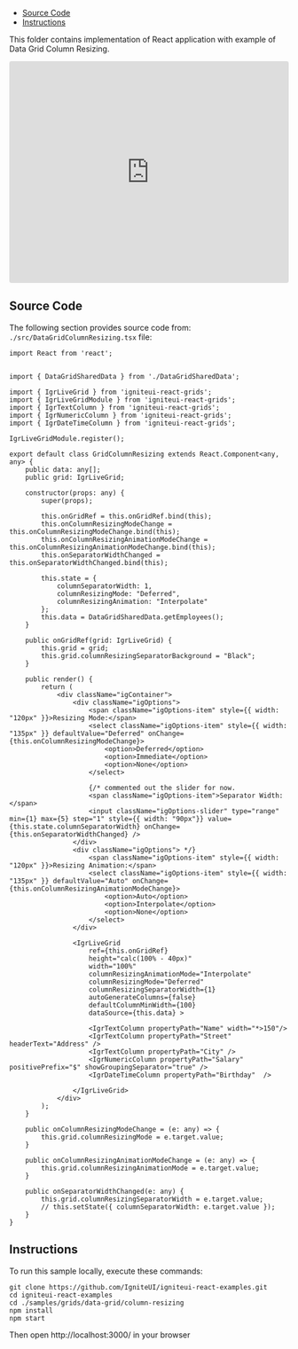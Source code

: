<!-- NOTE: do not change this file because it will be auto re-generated from template file: -->
<!-- https://github.com/IgniteUI/igniteui-react-examples/tree/master/sample-template-files/ReadMe.md -->

<!-- ## Table of Contents -->
<!-- - [Sample Preview](#Sample-Preview) -->
- [Source Code](#Source-Code)
- [Instructions](#Instructions)

This folder contains implementation of React application with example of Data Grid Column Resizing.
<!-- in the Data Grid component -->
<!-- [Data Grid](https://infragistics.com/Reactsite/components/data-grid.html) -->

<html lang="en" xmlns="http://www.w3.org/1999/xhtml">
    <body>
        <!-- <a target="_blank" href="https://codesandbox.io/s/github/IgniteUI/igniteui-react-examples/tree/master/samples/grids/data-grid/column-resizing?fontsize=14&hidenavigation=1&theme=dark&view=preview&file=/src/DataGridColumnResizing.tsx" rel="noopener noreferrer">
            <img height="40px" style="border-radius: 0.5rem" alt="Edit on CodeSandbox" src="https://static.infragistics.com/xplatform/images/sandbox/edit.png"/>
        </a> -->
        <!-- <a target="_blank"
href="https://codesandbox.io/s/github/IgniteUI/igniteui-react-examples/tree/master/samples/maps/geo-map/binding-csv-points?fontsize=14&hidenavigation=1&theme=dark&view=preview">
            <img alt="Edit Sample" src="https://codesandbox.io/static/img/play-codesandbox.svg"/>
        </a> -->
        <!-- <a target="_blank" style="margin-left: 0.5rem"
href="https://codesandbox.io/embed/github/IgniteUI/igniteui-react-examples/tree/master/samples/grids/data-grid/column-resizing?fontsize=14&hidenavigation=1&theme=dark&view=preview&file=/src/DataGridColumnResizing.tsx">
            <img height="40px" style="border-radius: 5px" alt="View on CodeSandbox" src="https://static.infragistics.com/xplatform/images/sandbox/view.png"/>
        </a> -->
        <!-- <a target="_blank"
href="https://codesandbox.io/embed/github/IgniteUI/igniteui-react-examples/tree/master/samples/maps/geo-map/binding-csv-points?fontsize=14&hidenavigation=1&theme=dark&view=preview">
            <img alt="View on CodeSandbox" src="https://static.infragistics.com/xplatform/images/sandbox/view.png"/>
        </a>
https://codesandbox.io/embed/react-treemap-overview-rtb45
https://codesandbox.io/static/img/play-codesandbox.svg
https://codesandbox.io/embed/react-treemap-overview-rtb45?view=browser -->
    </body>
</html>

<!-- ## Sample Preview -->

<iframe
  src="https://codesandbox.io/embed/github/IgniteUI/igniteui-react-examples/tree/master/samples/grids/data-grid/column-resizing?fontsize=14&hidenavigation=1&theme=dark&view=preview&file=/src/DataGridColumnResizing.tsx"
  style="width:100%; height:400px; border:0; border-radius: 4px; overflow:hidden;"
  allow="accelerometer; ambient-light-sensor; camera; encrypted-media; geolocation; gyroscope; hid; microphone; midi; payment; usb; vr"
  sandbox="allow-forms allow-modals allow-popups allow-presentation allow-same-origin allow-scripts"
></iframe>

## Source Code

The following section provides source code from:
`./src/DataGridColumnResizing.tsx` file:

```tsx
import React from 'react';


import { DataGridSharedData } from './DataGridSharedData';

import { IgrLiveGrid } from 'igniteui-react-grids';
import { IgrLiveGridModule } from 'igniteui-react-grids';
import { IgrTextColumn } from 'igniteui-react-grids';
import { IgrNumericColumn } from 'igniteui-react-grids';
import { IgrDateTimeColumn } from 'igniteui-react-grids';

IgrLiveGridModule.register();

export default class GridColumnResizing extends React.Component<any, any> {
    public data: any[];
    public grid: IgrLiveGrid;

    constructor(props: any) {
        super(props);

        this.onGridRef = this.onGridRef.bind(this);
        this.onColumnResizingModeChange = this.onColumnResizingModeChange.bind(this);
        this.onColumnResizingAnimationModeChange = this.onColumnResizingAnimationModeChange.bind(this);
        this.onSeparatorWidthChanged = this.onSeparatorWidthChanged.bind(this);

        this.state = {
            columnSeparatorWidth: 1,
            columnResizingMode: "Deferred",
            columnResizingAnimation: "Interpolate"
        };
        this.data = DataGridSharedData.getEmployees();
    }

    public onGridRef(grid: IgrLiveGrid) {
        this.grid = grid;
        this.grid.columnResizingSeparatorBackground = "Black";
    }

    public render() {
        return (
            <div className="igContainer">
                <div className="igOptions">
                    <span className="igOptions-item" style={{ width: "120px" }}>Resizing Mode:</span>
                    <select className="igOptions-item" style={{ width: "135px" }} defaultValue="Deferred" onChange={this.onColumnResizingModeChange}>
                        <option>Deferred</option>
                        <option>Immediate</option>
                        <option>None</option>
                    </select>

                    {/* commented out the slider for now.
                    <span className="igOptions-item">Separator Width: </span>
                    <input className="igOptions-slider" type="range" min={1} max={5} step="1" style={{ width: "90px"}} value={this.state.columnSeparatorWidth} onChange={this.onSeparatorWidthChanged} />
                </div>
                <div className="igOptions"> */}
                    <span className="igOptions-item" style={{ width: "120px" }}>Resizing Animation:</span>
                    <select className="igOptions-item" style={{ width: "135px" }} defaultValue="Auto" onChange={this.onColumnResizingAnimationModeChange}>
                        <option>Auto</option>
                        <option>Interpolate</option>
                        <option>None</option>
                    </select>
                </div>

                <IgrLiveGrid
                    ref={this.onGridRef}
                    height="calc(100% - 40px)"
                    width="100%"
                    columnResizingAnimationMode="Interpolate"
                    columnResizingMode="Deferred"
                    columnResizingSeparatorWidth={1}
                    autoGenerateColumns={false}
                    defaultColumnMinWidth={100}
                    dataSource={this.data} >

                    <IgrTextColumn propertyPath="Name" width="*>150"/>
                    <IgrTextColumn propertyPath="Street" headerText="Address" />
                    <IgrTextColumn propertyPath="City" />
                    <IgrNumericColumn propertyPath="Salary" positivePrefix="$" showGroupingSeparator="true" />
                    <IgrDateTimeColumn propertyPath="Birthday"  />

                </IgrLiveGrid>
            </div>
        );
    }

    public onColumnResizingModeChange = (e: any) => {
        this.grid.columnResizingMode = e.target.value;
    }

    public onColumnResizingAnimationModeChange = (e: any) => {
        this.grid.columnResizingAnimationMode = e.target.value;
    }

    public onSeparatorWidthChanged(e: any) {
        this.grid.columnResizingSeparatorWidth = e.target.value;
        // this.setState({ columnSeparatorWidth: e.target.value });
    }
}
```

## Instructions
To run this sample locally, execute these commands:

```
git clone https://github.com/IgniteUI/igniteui-react-examples.git
cd igniteui-react-examples
cd ./samples/grids/data-grid/column-resizing
npm install
npm start

```

Then open http://localhost:3000/ in your browser

